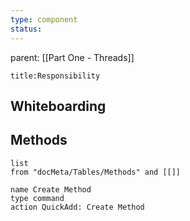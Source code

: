 ```yaml
---
type: component
status: 
---
```

parent: [[Part One - Threads]]



```ad-abstract
title:Responsibility

```



## Whiteboarding




## Methods

```dataview
list 
from "docMeta/Tables/Methods" and [[]]
```



```button
name Create Method
type command
action QuickAdd: Create Method
```



